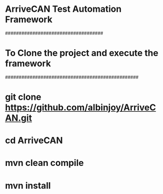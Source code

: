 # ArriveCAN Test Automation Framework
####################################

# To Clone the project and execute the framework
#################################################
# git clone https://github.com/albinjoy/ArriveCAN.git
# cd ArriveCAN
# mvn clean compile
# mvn install
